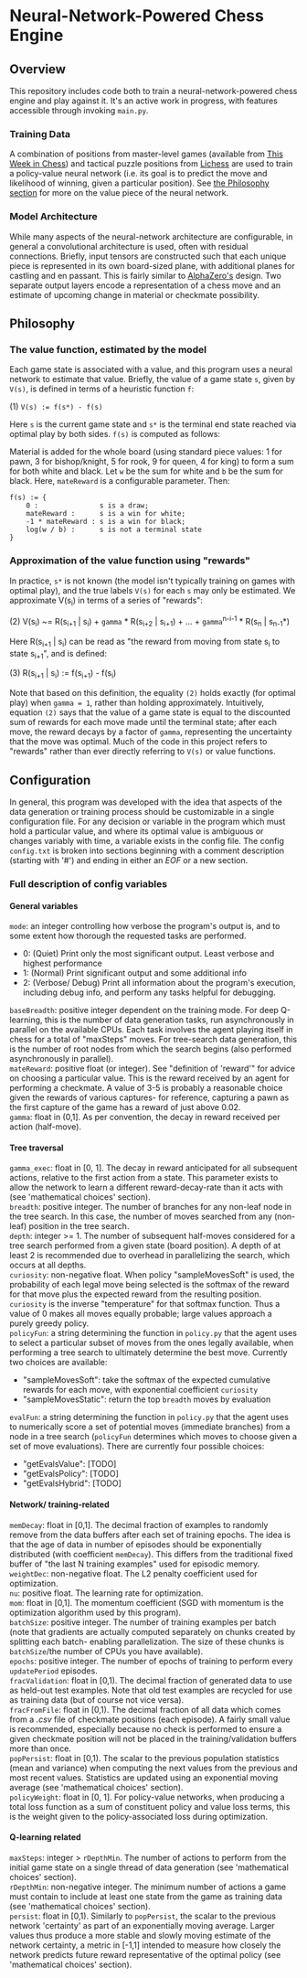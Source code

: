 # Neural-Network-Powered Chess Engine

## Overview

This repository includes code both to train a neural-network-powered chess
engine and play against it. It's an active work in progress, with features
accessible through invoking `main.py`.

### Training Data

A combination of positions from master-level games (available from
[This Week in Chess](https://theweekinchess.com/)) and tactical puzzle positions
from [Lichess](https://database.lichess.org) are used to train a policy-value
neural network (i.e. its goal is to predict the move and likelihood of winning,
given a particular position). See [the Philosophy section](#philosophy) for more
on the value piece of the neural network.

### Model Architecture

While many aspects of the neural-network architecture are configurable, in
general a convolutional architecture is used, often with residual connections.
Briefly, input tensors are constructed such that each unique piece is
represented in its own board-sized plane, with additional planes for castling
and en passant. This is fairly similar to [AlphaZero's](https://deepmind.google/discover/blog/alphazero-shedding-new-light-on-chess-shogi-and-go/)
design. Two separate output layers encode a representation of a chess move and
an estimate of upcoming change in material or checkmate possibility.

## Philosophy

### The value function, estimated by the model

Each game state is associated with a value, and this program uses a neural network to estimate that value. Briefly, the value of a game state `s`, given by `V(s)`, is defined in terms of a heuristic function `f`:

(1) `V(s) := f(s*) - f(s)`

Here `s` is the current game state and `s*` is the terminal end state reached via optimal play by both sides. `f(s)` is computed as follows:

Material is added for the whole board (using standard piece values: 1 for pawn, 3 for bishop/knight, 5 for rook, 9 for queen, 4 for king) to form a sum for both white and black. Let `w` be the sum for white and `b` be the sum for black. Here, `mateReward` is a configurable parameter. Then:

```
f(s) := {
    0 :               s is a draw;
    mateReward :      s is a win for white;
    -1 * mateReward : s is a win for black;
    log(w / b) :      s is not a terminal state
}
```

### Approximation of the value function using "rewards"

In practice, `s*` is not known (the model isn't typically training on games with
optimal play), and the true labels `V(s)` for each `s` may only be estimated. We
approximate V(s<sub>i</sub>) in terms of a series of "rewards":

(2) V(s<sub>i</sub>) ~= R(s<sub>i+1</sub> | s<sub>i</sub>) + `gamma` \* R(s<sub>i+2</sub> | s<sub>i+1</sub>) + ... + `gamma`<sup>n-i-1</sup> \* R(s<sub>n</sub> | s<sub>n-1</sub>*)

Here R(s<sub>i+1</sub> | s<sub>i</sub>) can be read as "the reward from moving from state s<sub>i</sub> to state s<sub>i+1</sub>", and is defined:

(3) R(s<sub>i+1</sub> | s<sub>i</sub>) := f(s<sub>i+1</sub>) - f(s<sub>i</sub>)

Note that based on this definition, the equality `(2)` holds exactly (for optimal play) when `gamma = 1`, rather than holding approximately. Intuitively, equation `(2)` says that the value of a game state is equal to the discounted sum of rewards for each move made until the terminal state; after each move, the reward decays by a factor of `gamma`, representing the uncertainty that the move was optimal. Much of the code in this project refers to "rewards" rather than ever directly referring to `V(s)` or value functions.

## Configuration

In general, this program was developed with the idea that aspects of the data generation or training process should be customizable in a single configuration file. For any decision or variable in the program which must hold a particular value, and where its optimal value is ambiguous or changes variably with time, a variable exists in the config file.
The config `config.txt` is broken into sections beginning with a comment description (starting with '#') and ending in either an *EOF* or a new section.

### Full description of config variables

#### General variables

`mode`: an integer controlling how verbose the program's output is, and to some extent how thorough the requested tasks are performed.  
- 0: (Quiet) Print only the most significant output. Least verbose and highest performance  
- 1: (Normal) Print significant output and some additional info  
- 2: (Verbose/ Debug) Print all information about the program's execution, including debug info, and perform any tasks helpful for debugging.  

`baseBreadth`: positive integer dependent on the training mode. For deep Q-learning, this is the number of data generation tasks, run asynchronously in parallel on the available CPUs. Each task involves the agent playing itself in chess for a total of "maxSteps" moves. For tree-search data generation, this is the number of root nodes from which the search begins (also performed asynchronously in parallel).    
`mateReward`: positive float (or integer). See "definition of 'reward'" for advice on choosing a particular value. This is the reward received by an agent for performing a checkmate. A value of 3-5 is probably a reasonable choice given the rewards of various captures- for reference, capturing a pawn as the first capture of the game has a reward of just above 0.02.  
`gamma`: float in (0,1]. As per convention, the decay in reward received per action (half-move).

#### Tree traversal

`gamma_exec`: float in [0, 1]. The decay in reward anticipated for all subsequent actions, relative to the first action from a state. This parameter exists to allow the network to learn a different reward-decay-rate than it acts with (see 'mathematical choices' section).  
`breadth`: positive integer. The number of branches for any non-leaf node in the tree search. In this case, the number of moves searched from any (non-leaf) position in the tree search.  
`depth`: integer >= 1. The number of subsequent half-moves considered for a tree search performed from a given state (board position). A depth of at least 2 is recommended due to overhead in parallelizing the search, which occurs at all depths.  
`curiosity`: non-negative float. When policy "sampleMovesSoft" is used, the probability of each legal move being selected is the softmax of the reward for that move plus the expected reward from the resulting position. `curiosity` is the inverse "temperature" for that softmax function. Thus a value of 0 makes all moves equally probable; large values approach a purely greedy policy.  
`policyFun`: a string determining the function in `policy.py` that the agent uses to select a particular subset of moves from the ones legally available, when performing a tree search to ultimately determine the best move. Currently two choices are available:  
- "sampleMovesSoft": take the softmax of the expected cumulative rewards for each move, with exponential coefficient `curiosity`  
- "sampleMovesStatic": return the top `breadth` moves by evaluation  

`evalFun`: a string determining the function in `policy.py` that the agent uses to numerically score a set of potential moves (immediate branches) from a node in a tree search (`policyFun` determines which moves to choose given a set of move evaluations). There are currently four possible choices:  
- "getEvalsValue": [TODO]
- "getEvalsPolicy": [TODO]
- "getEvalsHybrid": [TODO]

#### Network/ training-related

`memDecay`: float in [0,1]. The decimal fraction of examples to randomly remove from the data buffers after each set of training epochs. The idea is that the age of data in number of episodes should be exponentially distributed (with coefficient `memDecay`). This differs from the traditional fixed buffer of "the last N training examples" used for episodic memory.  
`weightDec`: non-negative float. The L2 penalty coefficient used for optimization.  
`nu`: positive float. The learning rate for optimization.  
`mom`: float in [0,1]. The momentum coefficient (SGD with momentum is the optimization algorithm used by this program).  
`batchSize`: positive integer. The number of training examples per batch (note that gradients are actually computed separately on chunks created by splitting each batch- enabling parallelization. The size of these chunks is `batchSize`/the number of CPUs you have available).  
`epochs`: positive integer. The number of epochs of training to perform every `updatePeriod` episodes.  
`fracValidation`: float in [0,1). The decimal fraction of generated data to use as held-out test examples. Note that old test examples are recycled for use as training data (but of course not vice versa).  
`fracFromFile`: float in [0,1). The decimal fraction of all data which comes from a *.csv* file of checkmate positions (each episode). A fairly small value is recommended, especially because no check is performed to ensure a given checkmate position will not be placed in the training/validation buffers more than once.  
`popPersist`: float in [0,1). The scalar to the previous population statistics (mean and variance) when computing the next values from the previous and most recent values. Statistics are updated using an exponential moving average (see 'mathematical choices' section).  
`policyWeight`: float in [0, 1]. For policy-value networks, when producing a total loss function as a sum of constituent policy and value loss terms, this is the weight given to the policy-associated loss during optimization.  

#### Q-learning related

`maxSteps`: integer > `rDepthMin`. The number of actions to perform from the initial game state on a single thread of data generation (see 'mathematical choices' section).  
`rDepthMin`: non-negative integer. The minimum number of actions a game must contain to include at least one state from the game as training data (see 'mathematical choices' section).  
`persist`: float in [0,1). Similarly to `popPersist`, the scalar to the previous network 'certainty' as part of an exponentially moving average. Larger values thus produce a more stable and slowly moving estimate of the network certainty, a metric in [-1,1] intended to measure how closely the network predicts future reward representative of the optimal policy (see 'mathematical choices' section).
